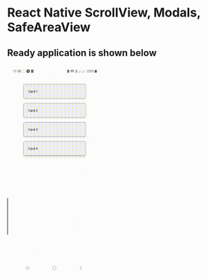 # React Native ScrollView, Modals, SafeAreaView

## Ready application is shown below

<img src="./assets/demo.gif" width="220" />
